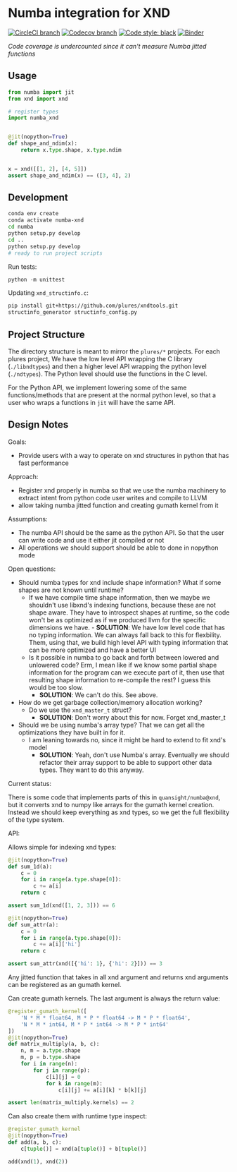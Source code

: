 # Numba integration for XND

[![CircleCI branch](https://img.shields.io/circleci/project/github/Quansight/numba-xnd/master.svg)](https://circleci.com/gh/Quansight/workflows/numba-xnd/tree/master)
[![Codecov branch](https://img.shields.io/codecov/c/github/quansight/numba-xnd/master.svg)](https://codecov.io/gh/quansight/numba-xnd)
[![Code style: black](https://img.shields.io/badge/code%20style-black-000000.svg)](https://github.com/ambv/black)
[![Binder](http://mybinder.org/badge.svg)](https://mybinder.org/v2/gh/quansight/numba-xnd/master?urlpath=lab/tree/notebooks/Examples.ipynb)

_Code coverage is undercounted since it can't measure Numba jitted functions_

## Usage

```python
from numba import jit
from xnd import xnd

# register types
import numba_xnd


@jit(nopython=True)
def shape_and_ndim(x):
    return x.type.shape, x.type.ndim


x = xnd([[1, 2], [4, 5]])
assert shape_and_ndim(x) == ([3, 4], 2)
```

## Development

```bash
conda env create
conda activate numba-xnd
cd numba
python setup.py develop
cd ..
python setup.py develop
# ready to run project scripts
```

Run tests:

```python
python -m unittest
```

Updating `xnd_structinfo.c`:

```bash
pip install git+https://github.com/plures/xndtools.git
structinfo_generator structinfo_config.py
```

## Project Structure

The directory structure is meant to mirror the `plures/*` projects. For each plures project,
We have the low level API wrapping the C library (`./libndtypes`) and then a higher level API
wrapping the python level (`./ndtypes`). The Python level should use the functions
in the C level.

For the Python API, we implement lowering some of the same functions/methods that are present at the normal python level, so that a user who wraps a functions in `jit` will have the same API.

## Design Notes

Goals:

- Provide users with a way to operate on xnd structures in python that has fast performance

Approach:

- Register xnd properly in numba so that we use the numba machinery to extract intent from python code user writes and compile to LLVM
- allow taking numba jitted function and creating gumath kernel from it

Assumptions:

- The numba API should be the same as the python API. So that the user can write code and use
  it either jit compiled or not
- All operations we should support should be able to done in nopython mode

Open questions:

- Should numba types for xnd include shape information? What if some shapes are not known until runtime?
  - If we have compile time shape information, then we maybe we shouldn't use libxnd's indexing functions, because these are not shape aware.
    They have to introspect shapes at runtime, so the code won't be as optimized as if we produced llvm for the specific dimensions we have. - **SOLUTION**: We have low level code that has no typing information. We can always fall back to this for flexbility. Them, using that, we build high level API with typing information that can be more optimized and have a better UI
  - Is it possible in numba to go back and forth between lowered and unlowered code? Erm, I mean like if we know some partial shape information for the program
    can we execute part of it, then use that resulting shape information to re-compile the rest? I guess this would be too slow.
    - **SOLUTION**: We can't do this. See above.
- How do we get garbage collection/memory allocation working?
  - Do we use the `xnd_master_t` struct?
    - **SOLUTION**: Don't worry about this for now. Forget xnd_master_t
- Should we be using numba's array type? That we can get all the optimizations they have built in for it.
  - I am leaning towards no, since it might be hard to extend to fit xnd's model
    - **SOLUTION**: Yeah, don't use Numba's array. Eventually we should refactor their array support to be able to
      support other data types. They want to do this anyway.

Current status:

There is some code that implements parts of this in `quansight/numba@xnd`, but it converts xnd to numpy like arrays
for the gumath kernel creation. Instead we should keep everything as xnd types, so we get the full flexibility of the type system.

API:

Allows simple for indexing xnd types:

```python
@jit(nopython=True)
def sum_1d(a):
    c = 0
    for i in range(a.type.shape[0]):
        c += a[i]
    return c

assert sum_1d(xnd([1, 2, 3])) == 6

@jit(nopython=True)
def sum_attr(a):
    c = 0
    for i in range(a.type.shape[0]):
        c += a[i]['hi']
    return c

assert sum_attr(xnd([{'hi': 1}, {'hi': 2}])) == 3
```

Any jitted function that takes in all xnd argument and returns xnd arguments
can be registered as an gumath kernel.

Can create gumath kernels. The last argument is always the return value:

```python
@register_gumath_kernel([
    'N * M * float64, M * P * float64 -> M * P * float64',
    'N * M * int64, M * P * int64 -> M * P * int64'
])
@jit(nopython=True)
def matrix_multiply(a, b, c):
    n, m = a.type.shape
    m, p = b.type.shape
    for i in range(n):
        for j in range(p):
            c[i][j] = 0
            for k in range(m):
                c[i][j] += a[i][k] * b[k][j]

assert len(matrix_multiply.kernels) == 2
```

Can also create them with runtime type inspect:

```python
@register_gumath_kernel
@jit(nopython=True)
def add(a, b, c):
    c[tuple()] = xnd(a[tuple()] + b[tuple()]

add(xnd(1), xnd(2))
```
